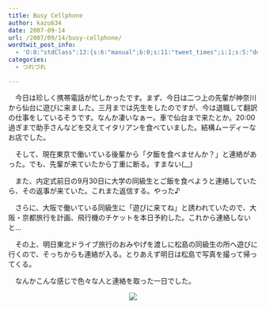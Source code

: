 ```yaml
---
title: Busy Cellphone
author: kazu634
date: 2007-09-14
url: /2007/09/14/busy-cellphone/
wordtwit_post_info:
  - 'O:8:"stdClass":13:{s:6:"manual";b:0;s:11:"tweet_times";i:1;s:5:"delay";i:0;s:7:"enabled";i:1;s:10:"separation";s:2:"60";s:7:"version";s:3:"3.7";s:14:"tweet_template";b:0;s:6:"status";i:2;s:6:"result";a:0:{}s:13:"tweet_counter";i:2;s:13:"tweet_log_ids";a:1:{i:0;i:3237;}s:9:"hash_tags";a:0:{}s:8:"accounts";a:1:{i:0;s:7:"kazu634";}}'
categories:
  - つれづれ

---
```

<div class="section">
<p>
    　今日は珍しく携帯電話が忙しかったです。まず、今日は二つ上の先輩が神奈川から仙台に遊びに来ました。三月までは先生をしたのですが、今は退職して翻訳の仕事をしているそうです。なんか凄いなぁー。車で仙台まで来たとか。20:00過ぎまで助手さんなどを交えてイタリアンを食べていました。結構ムーディーなお店でした。
</p>
  
<p>
    　そして、現在東京で働いている後輩から「夕飯を食べませんか？」と連絡があった。でも、先輩が来ていたから丁重に断る。すまない(__)
</p>
  
<p>
    　また、内定式前日の9月30日に大学の同級生とご飯を食べようと連絡していたら、その返事が来ていた。これまた返信する。やった♪
</p>
  
<p>
    　さらに、大阪で働いている同級生に「遊びに来てね」と誘われていたので、大阪・京都旅行を計画、飛行機のチケットを本日予約した。これから連絡しないと…
</p>
  
<p>
    　その上、明日東北ドライブ旅行のおみやげを渡しに松島の同級生の所へ遊びに行くので、そっちからも連絡が入る。とりあえず明日は松島で写真を撮って帰ってくる。
</p>
  
<p>
    　なんかこんな感じで色々な人と連絡を取った一日でした。
</p>
  
<p>
<center>
<a href="http://flickr.com/photos/mechanics/540561888/" onclick="__gaTracker('send', 'event', 'outbound-article', 'http://flickr.com/photos/mechanics/540561888/', '');" title="DoCoMo 2.0"><img src="http://farm2.static.flickr.com/1035/540561888_1b93db7b0b_m.jpg" /></a><br />
</center></div>
